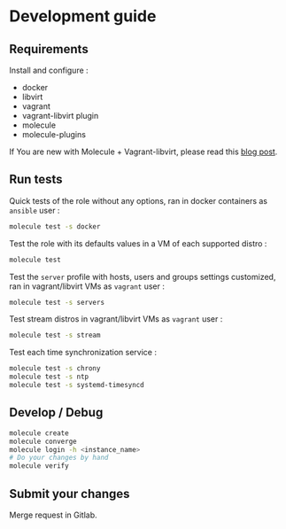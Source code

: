 Development guide
=================

Requirements
------------

Install and configure :

* docker
* libvirt
* vagrant
* vagrant-libvirt plugin
* molecule
* molecule-plugins

If You are new with Molecule + Vagrant-libvirt, please read this [blog post][].

[blog post]: https://www.tauceti.blog/posts/testing-ansible-roles-with-molecule-libvirt-vagrant-qemu-kvm/

Run tests
---------

Quick tests of the role without any options, ran in docker containers as `ansible` user :

```sh
molecule test -s docker
```

Test the role with its defaults values in a VM of each supported distro :

```sh
molecule test
```

Test the `server` profile with hosts, users and groups settings customized,
ran in vagrant/libvirt VMs as `vagrant` user :

```sh
molecule test -s servers
```

Test stream distros in vagrant/libvirt VMs as `vagrant` user :

```sh
molecule test -s stream
```

Test each time synchronization service :

```sh
molecule test -s chrony
molecule test -s ntp
molecule test -s systemd-timesyncd
```

Develop / Debug
---------------

```sh
molecule create
molecule converge
molecule login -h <instance_name>
# Do your changes by hand
molecule verify
```

Submit your changes
-------------------

Merge request in Gitlab.

